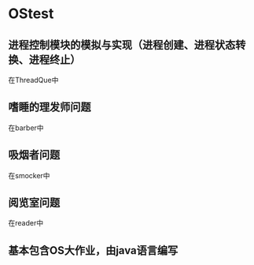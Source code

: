 # OStest
## 进程控制模块的模拟与实现（进程创建、进程状态转换、进程终止）
在ThreadQue中
## 嗜睡的理发师问题
在barber中
## 吸烟者问题
在smocker中
## 阅览室问题
在reader中

## 基本包含OS大作业，由java语言编写
